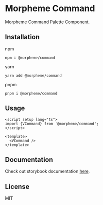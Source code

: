 # Morpheme Command

Morpheme Command Palette Component.

## Installation

npm

```
npm i @morpheme/command
```

yarn

```
yarn add @morpheme/command
```

pnpm

```
pnpm i @morpheme/command
```

## Usage

```vue
<script setup lang="ts">
import {VCommand} from '@morpheme/command';
</script>

<template>
  <VCommand />
</template>
```

## Documentation

Check out storybook documentation [here](https://gits-ui.web.app/?path=/story/components-command--default).

## License

MIT
